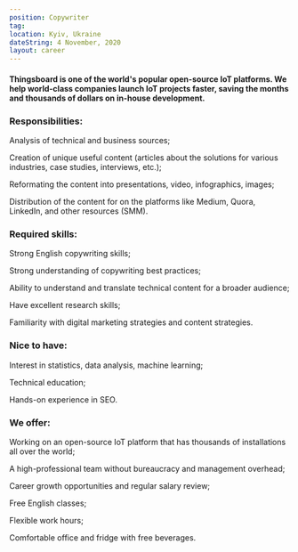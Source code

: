 ```yaml
---
position: Copywriter
tag: 
location: Kyiv, Ukraine
dateString: 4 November, 2020
layout: career
---
```

#### Thingsboard is one of the world's popular open-source IoT platforms. We help world-class companies launch IoT projects faster, saving the months and thousands of dollars on in-house development.

### Responsibilities:
Analysis of technical and business sources;

Creation of unique useful content (articles about the solutions for various industries, case studies, interviews, etc.); 

Reformating the content into presentations, video, infographics, images;

Distribution of the content for on the platforms like Medium, Quora, LinkedIn, and other resources (SMM).

### Required skills:
Strong English copywriting skills;

Strong understanding of copywriting best practices;

Ability to understand and translate technical content for a broader audience;

Have excellent research skills;

Familiarity with digital marketing strategies and content strategies.


### Nice to have:
Interest in statistics, data analysis, machine learning;

Technical education;

Hands-on experience in SEO.

### We offer:
Working on an open-source IoT platform that has thousands of installations all over the world; 

A high-professional team without bureaucracy and management overhead; 

Career growth opportunities and regular salary review; 

Free English classes;

Flexible work hours; 

Comfortable office and fridge with free beverages.